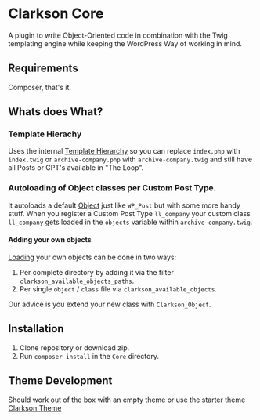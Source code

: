 # Clarkson Core
A plugin to write Object-Oriented code in combination with the Twig templating engine while keeping the WordPress Way of working in mind.

## Requirements
Composer, that's it.

## Whats does What?

### Template Hierachy
Uses the internal [Template Hierarchy](https://developer.wordpress.org/themes/basics/template-hierarchy/) so you can replace `index.php` with `index.twig` or `archive-company.php` with `archive-company.twig` and still have all   Posts or CPT's available in "The Loop".

### Autoloading of Object classes per Custom Post Type.
It autoloads a default [Object](https://github.com/level-level/Clarkson-Core/blob/master/post-objects/Clarkson_Object.php) just like `WP_Post` but with some more handy stuff.
When you register a Custom Post Type `ll_company` your custom class `ll_company` gets loaded in the `objects` variable within `archive-company.twig`.

#### Adding your own objects
[Loading](https://github.com/level-level/Clarkson-Core/blob/master/lib/clarkson-core-objects.php#L67) your own objects can be done in two ways:

1. Per complete directory by adding it via the filter `clarkson_available_objects_paths`.
2. Per single `object` / `class` file via `clarkson_available_objects`.

Our advice is you extend your new class with `Clarkson_Object`.

## Installation

1. Clone repository or download zip.
2. Run `composer install` in the `Core` directory.

## Theme Development

Should work out of the box with an empty theme or use the starter theme [Clarkson Theme](https://github.com/level-level/Clarkson-Theme/)
